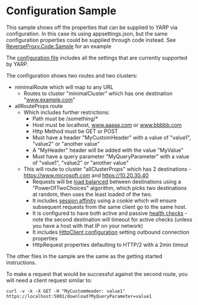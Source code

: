 # Configuration Sample

This sample shows off the properties that can be supplied to YARP via configuration. In this case its using appsettings.json, but the same configuration properties could be supplied through code instead. See [ReverseProxy.Code.Sample](../ReverseProxy.Code.Sample) for an example

The [configuration file](appsettings.json) includes all the settings that are currently supported by YARP.

The configuration shows two routes and two clusters:
- minimalRoute which will map to any URL
  - Routes to cluster "minimalCluster" which has one destination "www.example.com"
- allRouteProps route
  - Which includes further restrictions:
    - Path must be /something/*
    - Host must be localhost, www.aaaaa.com or www.bbbbb.com
    - Http Method must be GET or POST
    - Must have a header "MyCustomHeader" with a value of "value1", "value2" or "another value"
    - A "MyHeader" header will be added with the value "MyValue"
    - Must have a query parameter "MyQueryParameter" with a value of "value1", "value2" or "another value"
  - This will route to cluster "allClusterProps" which has 2 destinations - https://www.microsoft.com and https://10.20.30.40 
    - Requests will be [load balanced](https://microsoft.github.io/reverse-proxy/articles/load-balancing.html) between destinations using a "PowerOfTwoChoices" algorithm, which picks two destinations at random, then uses the least loaded of the two.
    - It includes [session affinity](https://microsoft.github.io/reverse-proxy/articles/session-affinity.html) using a cookie which will ensure subsequent requests from the same client go to the same host.
    - It is configured to have both active and passive [health checks](https://microsoft.github.io/reverse-proxy/articles/dests-health-checks.html) - note the second destination will timeout for active checks (unless you have a host with that IP on your network)
    - It includes [HttpClient configuration](https://microsoft.github.io/reverse-proxy/articles/proxyhttpclientconfig.html) setting outbound connection properties
    - HttpRequest properties defaulting to HTTP/2 with a 2min timout

The other files in the sample are the same as the getting started instructions.

To make a request that would be successful against the second route, you will need a client request similar to:

```
curl -v -k -X GET -H "MyCustomHeader: value1" https://localhost:5001/download?MyQueryParameter=value1
```

